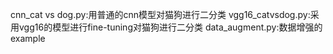 cnn_cat vs dog.py:用普通的cnn模型对猫狗进行二分类
vgg16_catvsdog.py:采用vgg16的模型进行fine-tuning对猫狗进行二分类
data_augment.py:数据增强的example

